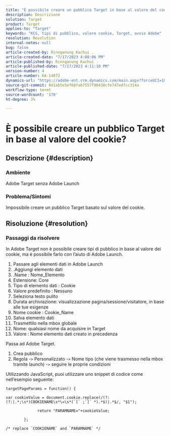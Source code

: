 ```yaml
---
title: "È possibile creare un pubblico Target in base al valore del cookie?"
description: Descrizione
solution: Target
product: Target
applies-to: "Target"
keywords: "KCS, tipi di pubblico, valore cookie, Target, avvio Adobe"
resolution: Resolution
internal-notes: null
bug: false
article-created-by: Rinnganung Kachui .
article-created-date: "7/17/2023 4:08:06 PM"
article-published-by: Rinnganung Kachui .
article-published-date: "7/17/2023 4:11:10 PM"
version-number: 4
article-number: KA-14072
dynamics-url: "https://adobe-ent.crm.dynamics.com/main.aspx?forceUCI=1&pagetype=entityrecord&etn=knowledgearticle&id=91236419-bc24-ee11-9cbe-6045bd006268"
source-git-commit: 8d1ab5e5ef68fa67557f90438cfe747edfcc314a
workflow-type: tm+mt
source-wordcount: '170'
ht-degree: 3%

---
```


# È possibile creare un pubblico Target in base al valore del cookie?

## Descrizione {#description}




### Ambiente



Adobe Target senza Adobe Launch



### Problema/Sintomi



Impossibile creare un pubblico Target basato sul valore del cookie.


## Risoluzione {#resolution}




### Passaggi da risolvere



In Adobe Target non è possibile creare tipi di pubblico in base al valore dei cookie, ma è possibile farlo con l’aiuto di Adobe Launch.

1. Passare agli elementi dati in Adobe Launch
2. .Aggiungi elemento dati
3. .Name : Nome_Elemento
4. Estensione: Core
5. Tipo di elemento dati : Cookie
6. Valore predefinito : Nessuno
7. Seleziona testo pulito
8. Durata archiviazione: visualizzazione pagina/sessione/visitatore, in base alle tue esigenze
9. Nome cookie : Cookie_Name
10. Salva elemento dati
11. Trasmettilo nella mbox globale
12. Nome: qualsiasi nome da acquisire in Target
13. Valore : Nome elemento dati creato in precedenza


Passa ad Adobe Target.

1. Crea pubblico
2. Regola -`>`  Personalizzato -`>`  Nome tipo (che viene trasmesso nella mbox tramite launch) -`>`  seguire le proprie condizioni




Utilizzando JavaScript, puoi utilizzare uno snippet di codice come nell’esempio seguente:


```
targetPageParams = function() {

var cookieValue = document.cookie.replace(/(?:(?:|.*;\s*)COOKIENAME\s*\=\s*(`[` ;`]` *).*$)|.*$/, "$1");

              return "PARAMNAME="+cookieValue;

        };

/* replace `COOKIENAME` and `PARAMNAME` */
```

